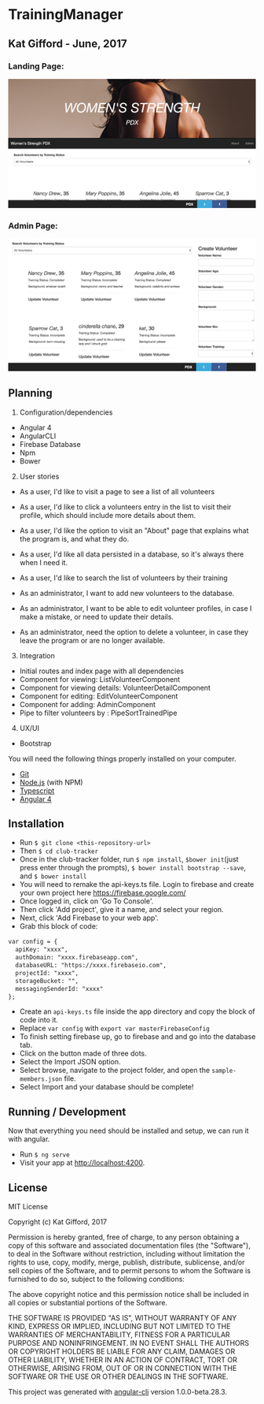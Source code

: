 # TrainingManager
## Kat Gifford - June, 2017

### Landing Page:
![](https://github.com/PiKatso/women-s-strength/blob/master/training-manager/src/assets/images/Screen%20Shot%201.png)

### Admin Page:
![](https://github.com/PiKatso/women-s-strength/blob/master/training-manager/src/assets/images/Screen%20Shot%202.png)

## Planning

1. Configuration/dependencies
* Angular 4
* AngularCLI
* Firebase Database
* Npm
* Bower


2. User stories

* As a user, I'd like to visit a page to see a list of all volunteers
* As a user, I'd like to click a volunteers entry in the list to visit their profile, which should include more details about them.
* As a user, I'd like the option to visit an "About" page that explains what the program is, and what they do.
* As a user, I'd like all data persisted in a database, so it's always there when I need it.
* As a user, I'd like to search the list of volunteers by their training

* As an administrator, I want to add new volunteers to the database.
* As an administrator, I want to be able to edit volunteer profiles, in case I make a mistake, or need to update their details.
* As an administrator, need the option to delete a volunteer, in case they leave the program or are no longer available.


3. Integration
* Initial routes and index page with all dependencies
* Component for viewing: ListVolunteerComponent
* Component for viewing details: VolunteerDetailComponent
* Component for editing: EditVolunteerComponent
* Component for adding: AdminComponent
* Pipe to filter volunteers by : PipeSortTrainedPipe

4. UX/UI
  * Bootstrap

You will need the following things properly installed on your computer.

* [Git](https://git-scm.com/)
* [Node.js](https://nodejs.org/) (with NPM)
* [Typescript](https://www.typescriptlang.org/)
* [Angular 4](https://angularjs.org/)

## Installation

* Run `$ git clone <this-repository-url>`
* Then `$ cd club-tracker`
* Once in the club-tracker folder, run `$ npm install`, `$bower init`(just press enter through the prompts), `$ bower install bootstrap --save`, and `$ bower install`
* You will need to remake the api-keys.ts file. Login to firebase and create your own project here https://firebase.google.com/
* Once logged in, click on 'Go To Console'.
* Then click 'Add project', give it a name, and select your region.
* Next, click 'Add Firebase to your web app'.
* Grab this block of code:
```
var config = {
  apiKey: "xxxx",
  authDomain: "xxxx.firebaseapp.com",
  databaseURL: "https://xxxx.firebaseio.com",
  projectId: "xxxx",
  storageBucket: "",
  messagingSenderId: "xxxx"
};
```
  * Create an `api-keys.ts` file inside the app directory and copy the block of code into it.
  * Replace `var config` with `export var masterFirebaseConfig`
  * To finish setting firebase up, go to firebase and and go into the database tab.
  * Click on the button made of three dots.
  * Select the Import JSON option.
  * Select browse, navigate to the project folder, and open the `sample-members.json` file.
  * Select Import and your database should be complete!

## Running / Development

Now that everything you need should be installed and setup, we can run it with angular.

* Run `$ ng serve`
* Visit your app at [http://localhost:4200](http://localhost:4200).

## License

MIT License

Copyright (c) Kat Gifford, 2017

Permission is hereby granted, free of charge, to any person obtaining a copy
of this software and associated documentation files (the "Software"), to deal
in the Software without restriction, including without limitation the rights
to use, copy, modify, merge, publish, distribute, sublicense, and/or sell
copies of the Software, and to permit persons to whom the Software is furnished to do so, subject to the following conditions:

The above copyright notice and this permission notice shall be included in all
copies or substantial portions of the Software.

THE SOFTWARE IS PROVIDED "AS IS", WITHOUT WARRANTY OF ANY KIND, EXPRESS OR
IMPLIED, INCLUDING BUT NOT LIMITED TO THE WARRANTIES OF MERCHANTABILITY,
FITNESS FOR A PARTICULAR PURPOSE AND NONINFRINGEMENT. IN NO EVENT SHALL THE
AUTHORS OR COPYRIGHT HOLDERS BE LIABLE FOR ANY CLAIM, DAMAGES OR OTHER
LIABILITY, WHETHER IN AN ACTION OF CONTRACT, TORT OR OTHERWISE, ARISING FROM,
OUT OF OR IN CONNECTION WITH THE SOFTWARE OR THE USE OR OTHER DEALINGS IN THE
SOFTWARE.

This project was generated with [angular-cli](https://github.com/angular/angular-cli) version 1.0.0-beta.28.3.
